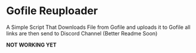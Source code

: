 # Gofile Reuploader

A Simple Script That Downloads File from Gofile and uploads it to Gofile all links are then send to Discord Channel 
(Better Readme Soon)

**NOT WORKING YET**
